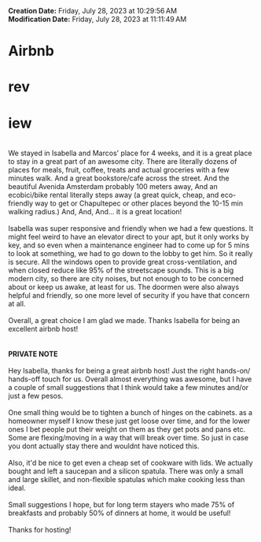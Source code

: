 <div><b>Creation Date:</b> Friday, July 28, 2023 at 10:29:56 AM<br></div>
<div><b>Modification Date:</b> Friday, July 28, 2023 at 11:11:49 AM<br></div>
<div><h1>Airbnb </h1><h1>rev</h1><h1>iew</h1></div>
<div><br></div>
<div>We stayed in Isabella and Marcos’ place for 4 weeks, and it is a great place to stay in a great part of an awesome city. There are literally dozens of places for meals, fruit, coffee, treats and actual groceries with a few minutes walk. And a great bookstore/cafe across the street. And the beautiful Avenida Amsterdam probably 100 meters away, And an ecobici/bike rental literally steps away (a great quick, cheap, and eco-friendly way to get or Chapultepec or other places beyond the 10-15 min walking radius.) And, And, And… it is a great location! <br></div>
<div><br></div>
<div>Isabella was super responsive and friendly when we had a few questions. It might feel weird to have an elevator direct to your apt, but it only works by key, and so even when a maintenance engineer had to come up for 5 mins to look at something, we had to go down to the lobby to get him. So it really is secure. All the windows open to provide great cross-ventilation, and when closed reduce like 95% of the streetscape sounds. This is a big modern city, so there are city noises, but not enough to to be concerned about or keep us awake, at least for us. The doormen were also always helpful and friendly, so one more level of security if you have that concern at all.<br></div>
<div><br></div>
<div>Overall, a great choice I am glad we made. Thanks Isabella for being an excellent airbnb host!<br></div>
<div><br></div>
<div><br></div>
<div><b>PRIVA</b><b>TE</b><b> </b><b>NOTE</b><br></div>
<div><br></div>
<div>Hey Isabella, thanks for being a great airbnb host! Just the right hands-on/ hands-off touch for us. Overall almost everything was awesome, but I have a couple of small suggestions that I think would take a few minutes and/or just a few pesos.</div>
<div><br></div>
<div>One small thing would be to tighten a bunch of hinges on the cabinets. as a homeowner myself I know these just get loose over time, and for the lower ones I bet people put their weight on them as they get pots and pans etc. Some are flexing/moving in a way that will break over time. So just in case you dont actually stay there and wouldnt have noticed this.</div>
<div><br></div>
<div>Also, it'd be nice to get even a cheap set of cookware with lids. We actually bought and left a saucepan and a silicon spatula. There was only a small and large skillet, and non-flexible spatulas which make cooking less than ideal. </div>
<div><br></div>
<div>Small suggestions I hope, but for long term stayers who made 75% of breakfasts and probably 50% of dinners at home, it would be useful!</div>
<div><br></div>
<div>Thanks for hosting!<br></div>
<div><br></div>

